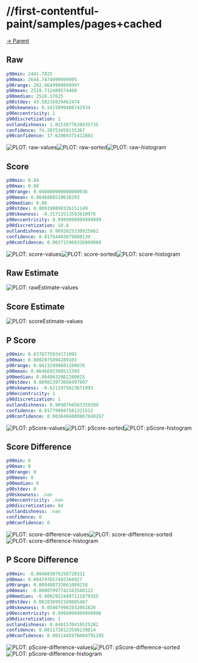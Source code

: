 
# //first-contentful-paint/samples/pages+cached

[→ Parent](../..)


## Raw


```yaml
p90min: 2441.7825
p90max: 2644.7474999999995
p90range: 202.9649999999997
p90mean: 2518.712409574468
p90median: 2518.37625
p90stdev: 43.58216929462474
p90skewness: 0.5415099408742934
p90eccentricity: 1
p90discretization: 1
outlandishness: 1.0153877638935735
confidence: 74.20753458135367
p90confidence: 17.62069375412881

```

![PLOT: raw-values](./raw/values.svg)![PLOT: raw-sorted](./raw/sorted.svg)![PLOT: raw-histogram](./raw/histogram.svg)
## Score


```yaml
p90min: 0.84
p90max: 0.88
p90range: 0.040000000000000036
p90mean: 0.8646808510638293
p90median: 0.86
p90stdev: 0.009190898326151149
p90skewness: -0.31713513593610976
p90eccentricity: 0.9999999999999999
p90discretization: 18.8
outlandishness: 0.9892025330925662
confidence: 0.01764403079880139
p90confidence: 0.003715969336809004

```

![PLOT: score-values](./score/values.svg)![PLOT: score-sorted](./score/sorted.svg)![PLOT: score-histogram](./score/histogram.svg)
## Raw Estimate

![PLOT: rawEstimate-values](./rawEstimate/values.svg)
## Score Estimate

![PLOT: scoreEstimate-values](./scoreEstimate/values.svg)
## P Score


```yaml
p90min: 0.8378775934171095
p90max: 0.8802075894289103
p90range: 0.04232999601180076
p90mean: 0.8646692309511393
p90median: 0.8648632062280025
p90stdev: 0.009023973688497097
p90skewness: -0.6211975623671993
p90eccentricity: 1
p90discretization: 1
outlandishness: 0.9890794583359299
confidence: 0.017799947581321512
p90confidence: 0.0036484800867848267

```

![PLOT: pScore-values](./pScore/values.svg)![PLOT: pScore-sorted](./pScore/sorted.svg)![PLOT: pScore-histogram](./pScore/histogram.svg)
## Score Difference


```yaml
p90min: 0
p90max: 0
p90range: 0
p90mean: 0
p90median: 0
p90stdev: 0
p90skewness: .nan
p90eccentricity: .nan
p90discretization: 94
outlandishness: .nan
confidence: 0
p90confidence: 0

```

![PLOT: score-difference-values](./score-difference/values.svg)![PLOT: score-difference-sorted](./score-difference/sorted.svg)![PLOT: score-difference-histogram](./score-difference/histogram.svg)
## P Score Difference


```yaml
p90min: -0.004683076258720331
p90max: 0.004797657402368927
p90range: 0.009480733661089258
p90mean: -0.00007097742103580122
p90median: -0.00029224497111879355
p90stdev: 0.002830992189885487
p90skewness: 0.058079981932061826
p90eccentricity: 0.9999999999999996
p90discretization: 1
outlandishness: 0.8401570419525282
confidence: 0.0011728123598239814
p90confidence: 0.0011445976004791285

```

![PLOT: pScore-difference-values](./pScore-difference/values.svg)![PLOT: pScore-difference-sorted](./pScore-difference/sorted.svg)![PLOT: pScore-difference-histogram](./pScore-difference/histogram.svg)